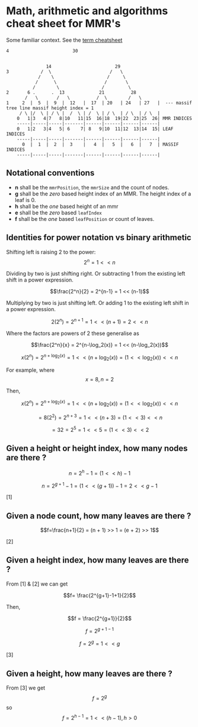 # Math, arithmetic and algorithms cheat sheet for MMR's


Some familiar context. See the [term cheatsheet](./term-cheatsheet.md)

```
4                        30


               14                        29
3            /  \                      /   \
            /    \                    /     \
           /      \                  /       \
          /        \                /         \
2       6 .      .  13             21          28
       /   \       /   \          /  \        /   \
1     2  |  5  |  9  |  12   |  17  | 20   | 24   | 27   |  --- massif tree line massif height index = 1
     / \ |/  \ | / \ |  /  \ | /  \ | / \  | / \  | / \  |
    0   1|3   4|7   8|10   11|15  16|18  19|22  23|25  26| MMR INDICES
    -----|-----|-----|-------|------|------|------|------|
    0   1|2   3|4   5| 6    7| 8   9|10  11|12  13|14  15| LEAF INDICES
    -----|-----|-----|-------|------|------|------|------|
      0  |  1  |  2  |  3    |   4  |   5  |   6  |   7  | MASSIF INDICES
    -----|-----|-----|-------|------|------|------|------|
```

## Notational conventions

* **n** shall be the `mmrPosition`, the `mmrSize` and the count of nodes.
* **g** shall be the *zero* based height index of an MMR. The height index of a leaf is 0.
* **h** shall be the *one* based height of an mmr
* **e** shall be the *zero* based `leafIndex`
* **f** shall be the *one* based `leafPosition` or count of leaves.

## Identities for power notation vs binary arithmetic

Shifting left is raising 2 to the power: $$2^n = 1 << n$$

Dividing by two is just shifting right. Or subtracting 1 from the existing left shift in a power expression.

$$\frac{2^n}{2} = 2^{n-1} = 1 << (n-1)$$

Multiplying by two is just shifting left. Or adding 1 to the existing left shift in a power expression.

$$2(2^n) = 2^{n+1} = 1 << (n+1) = 2 << n$$

Where the factors are powers of 2 these generalise as


$$\frac{2^n}{x} = 2^{n-\log_2(x)} = 1 << (n-\log_2(x))$$

$$x(2^n) = 2^{n+\log_2(x)} = 1 << (n+\log_2(x)) = (1<<\log_2(x)) << n$$

For example, where $$x = 8, n = 2$$

Then,

$$x(2^n) = 2^{n+\log_2(x)} = 1 << (n+\log_2(x)) = (1<<\log_2(x)) << n$$

$$= 8(2^2) = 2^{n+3} = 1 << (n+3) = (1<<3) << n$$

$$= 32 = 2^5 = 1 << 5 = (1 <<3) << 2$$

## Given a height or height index, how many nodes are there ?

$$n = 2^h-1 = (1 << h) - 1$$

$$n = 2^{g+1}-1 = (1 << (g+1)) - 1 = 2 << g - 1$$

[1]


## Given a node count, how many leaves are there ?

$$f=\frac{n+1}{2} = (n + 1) >> 1 = (e + 2) >> 1$$

[2]

## Given a height index, how many leaves are there ?

From [1] & [2] we can get

$$f= \frac{2^{g+1}-1+1}{2}$$

Then,

$$f = \frac{2^{g+1}}{2}$$

$$f = 2^{g+1-1}$$

$$f = 2^g = 1 << g$$

[3]


## Given a height, how many leaves are there ?

From [3] we get $$f = 2^g$$ so $$f = 2^{h-1} = 1 << (h - 1), h > 0$$